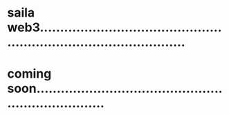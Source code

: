 # saila web3.........................................................................................
# coming soon......................................................................
